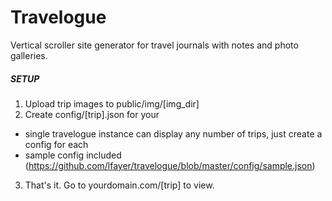 Travelogue
============
Vertical scroller site generator for travel journals with notes and photo galleries.

##### SETUP
1. Upload trip images to public/img/[img_dir]
2. Create config/[trip].json for your
 - single travelogue instance can display any number of trips, just create a config for each
 - sample config included (https://github.com/lfayer/travelogue/blob/master/config/sample.json)
3. That's it.  Go to yourdomain.com/[trip] to view.




